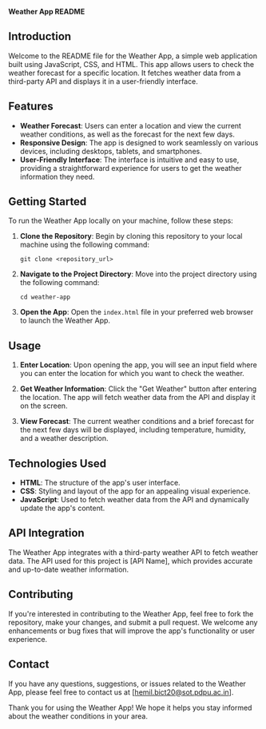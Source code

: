 **Weather App README**

## Introduction
Welcome to the README file for the Weather App, a simple web application built using JavaScript, CSS, and HTML. This app allows users to check the weather forecast for a specific location. It fetches weather data from a third-party API and displays it in a user-friendly interface.

## Features
- **Weather Forecast**: Users can enter a location and view the current weather conditions, as well as the forecast for the next few days.
- **Responsive Design**: The app is designed to work seamlessly on various devices, including desktops, tablets, and smartphones.
- **User-Friendly Interface**: The interface is intuitive and easy to use, providing a straightforward experience for users to get the weather information they need.

## Getting Started
To run the Weather App locally on your machine, follow these steps:

1. **Clone the Repository**: Begin by cloning this repository to your local machine using the following command:
    ```
    git clone <repository_url>
    ```

2. **Navigate to the Project Directory**: Move into the project directory using the following command:
    ```
    cd weather-app
    ```

3. **Open the App**: Open the `index.html` file in your preferred web browser to launch the Weather App.

## Usage
1. **Enter Location**: Upon opening the app, you will see an input field where you can enter the location for which you want to check the weather.

2. **Get Weather Information**: Click the "Get Weather" button after entering the location. The app will fetch weather data from the API and display it on the screen.

3. **View Forecast**: The current weather conditions and a brief forecast for the next few days will be displayed, including temperature, humidity, and a weather description.

## Technologies Used
- **HTML**: The structure of the app's user interface.
- **CSS**: Styling and layout of the app for an appealing visual experience.
- **JavaScript**: Used to fetch weather data from the API and dynamically update the app's content.

## API Integration
The Weather App integrates with a third-party weather API to fetch weather data. The API used for this project is [API Name], which provides accurate and up-to-date weather information.

## Contributing
If you're interested in contributing to the Weather App, feel free to fork the repository, make your changes, and submit a pull request. We welcome any enhancements or bug fixes that will improve the app's functionality or user experience.


## Contact
If you have any questions, suggestions, or issues related to the Weather App, please feel free to contact us at [hemil.bict20@sot.pdpu.ac.in].

Thank you for using the Weather App! We hope it helps you stay informed about the weather conditions in your area.
